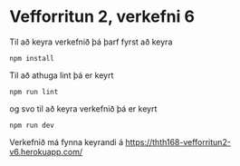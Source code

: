 # Vefforritun 2, verkefni 6
Til að keyra verkefnið þá þarf fyrst að keyra
```
npm install
```
Til að athuga lint þá er keyrt
```
npm run lint
```
og svo til að keyra verkefnið þá er keyrt
```
npm run dev
```

Verkefnið má fynna keyrandi á https://thth168-vefforritun2-v6.herokuapp.com/